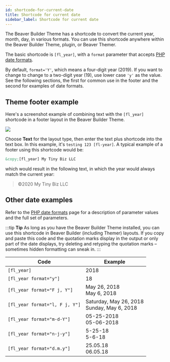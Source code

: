 ```yaml
---
id: shortcode-for-current-date
title: Shortcode for current date
sidebar_label: Shortcode for current date
---
```


The Beaver Builder Theme has a shortcode to convert the current year, month, day, in various formats. You can use this shortcode anywhere within the Beaver Builder Theme, plugin, or Beaver Themer.

The basic shortcode is `[fl_year]`, with a `format` parameter that accepts [PHP date formats](https://secure.php.net/manual/en/function.date.php).

By default, `format='Y'`, which means a four-digit year (2019). If you want to change to change to a two-digit year (19), use lower case `'y'` as the value. See the following sections, the first for common use in the footer and the second for examples of date formats.

## Theme footer example

Here's a screenshot example of combining text with the `[fl_year]` shortcode in a footer layout in the Beaver Builder Theme.

![](/img/beaver-builder-theme-shortcode-for-current-date-33247969.png)

Choose **Text** for the layout type, then enter the text plus shortcode into the text box. In this example, it's `testing 123 [fl-year]`. A typical example of a footer using this shortcode would be:

```html
&copy;[fl_year] My Tiny Biz LLC
```

which would result in the following text, in which the year would always match the current year:

> &copy;2020 My Tiny Biz LLC

## Other date examples

Refer to the [PHP date formats](https://secure.php.net/manual/en/function.date.php) page for a description of parameter values and the full set of parameters.

:::tip **Tip**
As long as you have the Beaver Builder Theme installed, you can use this shortcode in Beaver Builder (including Themer) layouts. If you copy and paste this code and the quotation marks display in the output or only part of the date displays, try deleting and retyping the quotation marks – sometimes hidden formatting can sneak in.
:::

Code  |  Example
---|---
`[fl_year]`  |  2018
`[fl_year format="y"]`  |  18
`[fl_year format="F j, Y"]`  |  May 26, 2018<br/>May 6, 2018
`[fl_year format="l, F j, Y"]`  |  Saturday, May 26, 2018<br/>Sunday, May 6, 2018
`[fl_year format="m-d-Y"]`  |  05-25-2018<br/>05-06-2018
`[fl_year format="n-j-y"]`  |  5-25-18<br/>5-6-18
`[fl_year format="d.m.y"]`  |  25.05.18<br/>06.05.18
